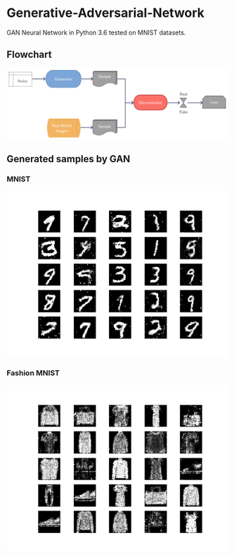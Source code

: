 # Generative-Adversarial-Network
GAN Neural Network in Python 3.6 tested on MNIST datasets.

## Flowchart
![gan_flowchart](/gan-architecture.png)

## Generated samples by GAN
### MNIST
![generated_mnist](/mnist-example/final.png)

### Fashion MNIST
![generated_fmnist](/fashion-mnist-example/final.png)
